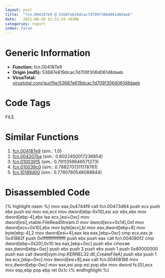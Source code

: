 ```yaml
---
layout: post
title:  "fcn.004187e9 @ 53687e619dcac7d709f306d061d8daeb"
date:   2021-08-30 15:52:19 +0300
categories: report
index: false
---
```


# Generic Information
- **Function:** fcn.004187e9
- **Origin (md5):** 53687e619dcac7d709f306d061d8daeb
- **VirusTotal:** [virustotal.com/gui/file/53687e619dcac7d709f306d061d8daeb][virustotal_ref]

# Code Tags
<span class="tag" id="FILE">FILE</span>


# Similar Functions

1. [fcn.004187e9][similar_1_ref] (sim.: 1.0)
2. [fcn.004207ba][similar_2_ref] (sim.: 0.8022450017236854)
3. [fcn.01003915][similar_3_ref] (sim.: 0.7911359646571273)
4. [fcn.010039c0][similar_4_ref] (sim.: 0.7882701311178761)
5. [fcn.10189d00][similar_5_ref] (sim.: 0.7780760548088844)


# Disassembled Code

{% highlight nasm %}
mov eax,0x4744f9
call fcn.00473d84
push ecx
push ebx
push esi
mov esi,ecx
mov dword[ebp-0x10],esi
xor ebx,ebx
mov dword[ebp-4],ebx
lea ecx,[esi+0xc]
mov dword[esi],vtable.FileReadStream.0
mov dword[ecx+0x14],0xf
mov dword[ecx+0x10],ebx
mov byte[ecx],bl
mov eax,dword[ebp+8]
mov byte[ebp-4],2
mov dword[esi+4],eax
lea eax,[ebp+0xc]
cmp ecx,eax
je 0x41882f
push 0xffffffffffffffff
push ebx
push eax
call fcn.004080f2
cmp dword[ebp+0x20],0x10
lea eax,[ebp+0xc]
push ebx
cmovae eax,dword[ebp+0xc]
push ebx
push 3
push ebx
push 1
push 0x80000000
push eax
call dword[sym.imp.KERNEL32.dll_CreateFileA]
push ebx
push 1
lea ecx,[ebp+0xc]
mov dword[esi+8],eax
call fcn.00408186
mov ecx,dword[ebp-0xc]
mov eax,esi
pop esi
pop ebx
mov dword fs:[0],ecx
mov esp,ebp
pop ebp
ret 0x1c
{% endhighlight %}


[similar_1_ref]: /report/fcn.004187e9@ba5ec83721de3ca10b3c9583f3b2c6a1
[similar_2_ref]: /report/fcn.004207ba@c3466bab32f3a73706b87b6042748ed4
[similar_3_ref]: /report/fcn.01003915@b115515a4c22598417d07022f1942d1e
[similar_4_ref]: /report/fcn.010039c0@b115515a4c22598417d07022f1942d1e
[similar_5_ref]: /report/fcn.10189d00@8761fe5e7bef67f1579f600248f8f0cc
[virustotal_ref]: https://www.virustotal.com/gui/file/53687e619dcac7d709f306d061d8daeb